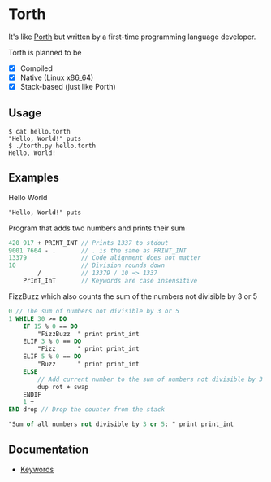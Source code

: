 # Torth

It's like [Porth](https://gitlab.com/tsoding/porth) but written by a first-time programming language developer.

Torth is planned to be
- [x] Compiled
- [x] Native (Linux x86_64)
- [x] Stack-based (just like Porth)

## Usage

```console
$ cat hello.torth
"Hello, World!" puts
$ ./torth.py hello.torth
Hello, World!
```

## Examples

Hello World

```pascal
"Hello, World!" puts
```

Program that adds two numbers and prints their sum

```pascal
420 917 + PRINT_INT // Prints 1337 to stdout
9001 7664 - .       // . is the same as PRINT_INT
13379               // Code alignment does not matter
10                  // Division rounds down
        /           // 13379 / 10 => 1337
    PrInT_InT       // Keywords are case insensitive
```

FizzBuzz which also counts the sum of the numbers not divisible by 3 or 5

```pascal
0 // The sum of numbers not divisible by 3 or 5
1 WHILE 30 >= DO
    IF 15 % 0 == DO
        "FizzBuzz  " print print_int
    ELIF 3 % 0 == DO
        "Fizz      " print print_int
    ELIF 5 % 0 == DO
        "Buzz      " print print_int
    ELSE
        // Add current number to the sum of numbers not divisible by 3 or 5
        dup rot + swap
    ENDIF
    1 +
END drop // Drop the counter from the stack

"Sum of all numbers not divisible by 3 or 5: " print print_int
```

## Documentation

  * [Keywords](./docs/keywords.md)